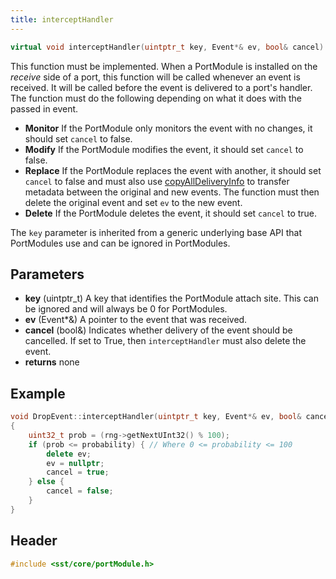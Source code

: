 ```yaml
---
title: interceptHandler
---
```


```cpp
virtual void interceptHandler(uintptr_t key, Event*& ev, bool& cancel) override = 0;
```

This function must be implemented. When a PortModule is installed on the *receive* side of a port, this function will be called whenever an event is received. It will be called before the event is delivered to a port's handler. The function must do the following depending on what it does with the passed in event.

* **Monitor** If the PortModule only monitors the event with no changes, it should set `cancel` to false.
* **Modify** If the PortModule modifies the event, it should set `cancel` to false.
* **Replace** If the PortModule replaces the event with another, it should set `cancel` to false and must also use [copyAllDeliveryInfo](../events/copyAllDeliveryInfo.md) to transfer metadata between the original and new events. The function must then delete the original event and set `ev` to the new event.
* **Delete** If the PortModule deletes the event, it should set `cancel` to true.

The `key` parameter is inherited from a generic underlying base API that PortModules use and can be ignored in PortModules.

## Parameters
* **key** (uintptr_t) A key that identifies the PortModule attach site. This can be ignored and will always be 0 for PortModules.
* **ev** (Event*&) A pointer to the event that was received.
* **cancel** (bool&) Indicates whether delivery of the event should be cancelled. If set to True, then `interceptHandler` must also delete the event.
* **returns** none


## Example

```cpp
void DropEvent::interceptHandler(uintptr_t key, Event*& ev, bool& cancel)
{
    uint32_t prob = (rng->getNextUInt32() % 100);
    if (prob <= probability) { // Where 0 <= probability <= 100
        delete ev;
        ev = nullptr;
        cancel = true;
    } else {
        cancel = false;
    }
}
```

## Header
```cpp
#include <sst/core/portModule.h>
```
